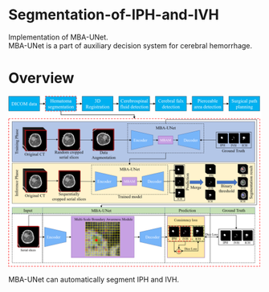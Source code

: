 # Segmentation-of-IPH-and-IVH
<p>Implementation of MBA-UNet.<br>
MBA-UNet is a part of auxiliary decision system for cerebral hemorrhage.<p>
  
# Overview
![Architecture](/Architecture.png "Architecture")
<p>MBA-UNet can automatically segment IPH and IVH.<p>
